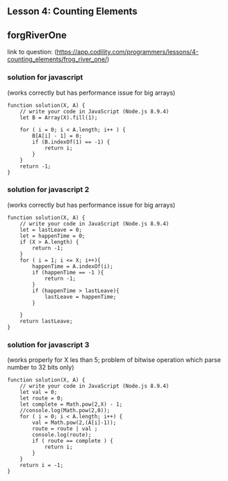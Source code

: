 ## Lesson 4: Counting Elements
## forgRiverOne
link to question: (https://app.codility.com/programmers/lessons/4-counting_elements/frog_river_one/)

### solution for javascript
(works correctly but has performance issue for big arrays)
```
function solution(X, A) {
    // write your code in JavaScript (Node.js 8.9.4)
    let B = Array(X).fill(1);

    for ( i = 0; i < A.length; i++ ) {
        B[A[i] - 1] = 0;
        if (B.indexOf(1) == -1) {
            return i;
        }
    }
    return -1;
}

```

### solution for javascript 2
(works correctly but has performance issue for big arrays)
```
function solution(X, A) {
    // write your code in JavaScript (Node.js 8.9.4)
    let = lastLeave = 0;
    let = happenTime = 0;
    if (X > A.length) {
        return -1;
    }
    for ( i = 1; i <= X; i++){
        happenTime = A.indexOf(i);
        if (happenTime == -1 ){
            return -1;
        }
        if (happenTime > lastLeave){
            lastLeave = happenTime;
        }
        
    }
    return lastLeave;
}

```

### solution for javascript 3
(works properly for X les than 5; problem of bitwise operation which parse number to 32 bits only)
```
function solution(X, A) {
    // write your code in JavaScript (Node.js 8.9.4)
    let val = 0;
    let route = 0;
    let complete = Math.pow(2,X) - 1;
    //console.log(Math.pow(2,0));
    for ( i = 0; i < A.length; i++) {
        val = Math.pow(2,(A[i]-1));
        route = route | val ;
        console.log(route);
        if ( route == complete ) {
            return i;
        }
    }
    return i = -1;
}

```
